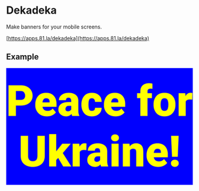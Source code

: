# Dekadeka

Make banners for your mobile screens.

[https://apps.81.la/dekadeka](https://apps.81.la/dekadeka)

## Example

![Banner example](docs/banner-example.jpg)